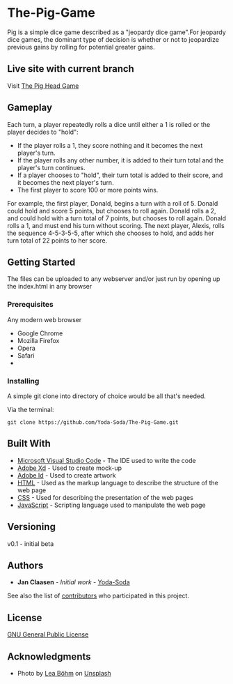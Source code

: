 # The-Pig-Game

Pig is a simple dice game described as a "jeopardy dice game".For jeopardy dice games, the dominant type of decision is whether or not to jeopardize previous gains by rolling for potential greater gains.

## Live site with current branch

Visit [The Pig Head Game](http://pig.janclaasen.design/)

## Gameplay

Each turn, a player repeatedly rolls a dice until either a 1 is rolled or the player decides to "hold":

- If the player rolls a 1, they score nothing and it becomes the next player's turn.
- If the player rolls any other number, it is added to their turn total and the player's turn continues.
- If a player chooses to "hold", their turn total is added to their score, and it becomes the next player's turn.
- The first player to score 100 or more points wins.

For example, the first player, Donald, begins a turn with a roll of 5. Donald could hold and score 5 points, but chooses to roll again. Donald rolls a 2, and could hold with a turn total of 7 points, but chooses to roll again. Donald rolls a 1, and must end his turn without scoring. The next player, Alexis, rolls the sequence 4-5-3-5-5, after which she chooses to hold, and adds her turn total of 22 points to her score.

## Getting Started

The files can be uploaded to any webserver and/or just run by opening up the index.html in any browser

### Prerequisites

Any modern web browser

- Google Chrome
- Mozilla Firefox
- Opera
- Safari
- 

### Installing

A simple git clone into directory of choice would be all that's needed.

Via the terminal:

```terminal
git clone https://github.com/Yoda-Soda/The-Pig-Game.git
```

## Built With

- [Microsoft Visual Studio Code](https://code.visualstudio.com/) - The IDE used to write the code
- [Adobe Xd](https://www.adobe.com/products/xd.html) - Used to create mock-up
- [Adobe Id](https://www.adobe.com/products/illustrator.html) - Used to create artwork
- [HTML](https://www.w3.org/standards/webdesign/htmlcss) - Used as the markup language to describe the structure of the web page
- [CSS](https://www.w3.org/standards/webdesign/htmlcss) - Used for describing the presentation of the web pages
- [JavaScript](https://developer.mozilla.org/en-US/docs/Web/JavaScript) - Scripting language used to manipulate the web page

## Versioning

v0.1 - initial beta

## Authors

- **Jan Claasen** - _Initial work_ - [Yoda-Soda](https://github.com/Yoda-Soda)

See also the list of [contributors](https://github.com/Yoda-Soda/The-Pig-Game/graphs/contributors) who participated in this project.

## License

[GNU General Public License](https://www.gnu.org/licenses/gpl-3.0.html)

## Acknowledgments

- Photo by [Lea Böhm](https://unsplash.com/@alleslea) on [Unsplash](https://unsplash.com/photos/4yI0Kg8MV_4)

